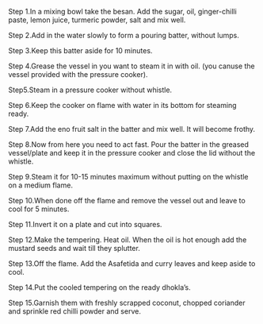 Step 1.In a mixing bowl take the besan. Add the sugar, oil, ginger-chilli paste, lemon juice, turmeric powder, salt and mix well.

Step 2.Add in the water slowly to form a pouring batter, without lumps.

Step 3.Keep this batter aside for 10 minutes.

Step 4.Grease the vessel in you want to steam it in with oil. (you canuse the vessel provided with the       pressure cooker).

Step5.Steam in a pressure cooker without whistle.

Step 6.Keep the cooker on flame with water in its bottom for steaming ready.

Step 7.Add the eno fruit salt in the batter and mix well. It will become frothy.

Step 8.Now from here you need to act fast. Pour the batter in the greased vessel/plate and keep it in the pressure cooker and close the lid without the whistle.

Step 9.Steam it for 10-15 minutes maximum without putting on the whistle on a medium flame.

Step 10.When done off the flame and remove the vessel out and leave to cool for 5 minutes.

Step 11.Invert it on a plate and cut into squares.

Step 12.Make the tempering. Heat oil. When the oil is hot enough add the mustard seeds and wait till they splutter.

Step 13.Off the flame. Add the Asafetida and curry leaves and keep aside to cool.

Step 14.Put the cooled tempering on the ready dhokla’s.

Step 15.Garnish them with freshly scrapped coconut, chopped coriander and sprinkle red chilli powder and serve.
